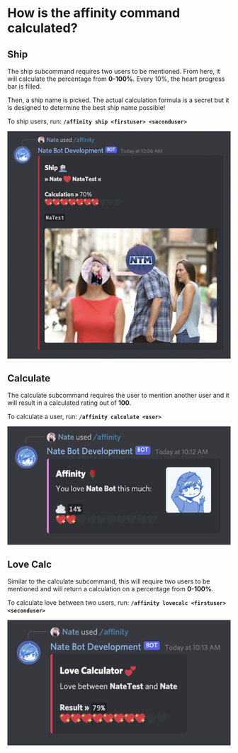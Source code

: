 # How is the affinity command calculated?

## Ship
The ship subcommand requires two users to be mentioned. From here, it will calculate the percentage from **0-100%**. Every 10%, the heart progress bar is filled.

Then, a ship name is picked. The actual calculation formula is a secret but it is designed to determine the best ship name possible!

To ship users, run:
**`/affinity ship <firstuser> <seconduser>`**

![Ship Embed](./images/shipembed.png)

## Calculate
The calculate subcommand requires the user to mention another user and it will result in a calculated rating out of **100**.

To calculate a user, run:
**`/affinity calculate <user>`**

![Calculate Embed](./images/calculate.png)

## Love Calc
Similar to the calculate subcommand, this will require two users to be mentioned and will return a calculation on a percentage from **0-100%**.

To calculate love between two users, run:
**`/affinity lovecalc <firstuser> <seconduser>`**

![Lovecalc Embed](./images/lovecalcembed.png)

